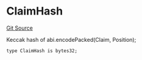 # ClaimHash
[Git Source](https://github.com/ethereum-optimism/optimism/blob/c6ae546047e96fbfd2d0f78febba2885aab34f5f/src/types/Types.sol)

Keccak hash of abi.encodePacked(Claim, Position);


```solidity
type ClaimHash is bytes32;
```

